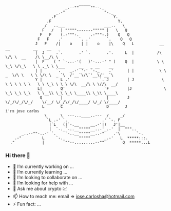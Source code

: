                                     _____
                              _.--""     ""--._                                                       
                          _.-"                 "-._                                                   
                        .F                         Y.                                                 
                      .F                             Y.                                               
                     /   ..___                 ___..   \                                              
                    F   /   | """""-------""""" |   \   Q                                             
                   F   F    (.-"""-.     .-"""-.)    Q   Q                                            
                  F   F    .'       `. .'       `.    Q   Q                                                          
                 J   F    /|    o    | |    o    |\    Q   L           __  __          __    __                         
                 |  J     .`.       .' `.       .'.     L  |          /\ \/\ \  __    /\ \__/\ \                           
                 |  F    ( " `-...-'(   )'-...-' " )    Q  |          \ \ \_\ \/\_\   \ \ ,_\ \ \___      __   _ __    __   
                 | |      `.    _.-' '-' `-._    .'      | |           \ \  _  \/\ \   \ \ \/\ \  _ `\  /'__`\/\`'__\/'__`\ 
                 Y |        L .'             `. J        | J            \ \ \ \ \ \ \   \ \ \_\ \ \ \ \/\  __/\ \ \//\  __/ 
                  L|        Q'                 `F        |J              \ \_\ \_\ \_\   \ \__\\ \_\ \_\ \____\\ \_\\ \____\
                   Q        |                   |        J                \/_/\/_/\/_/    \/__/ \/_/\/_/\/____/ \/_/ \/____/
                    L       C                   D       J                              𝕚'𝕞 𝕛𝕠𝕤𝕖 𝕔𝕒𝕣𝕝𝕠𝕤
                     \      \  ---...____..---  /     _/
                      `L .-' `.               .' `-. P
                       |`L   (|`-.__     __.-'|)   J'|__
                       |  `-._`-..__"""""__..-'_.-'  |  """..
           _..--""-..-' `.    `-..__"""""__..-"    .'\       `-.
        .-"         L     `-._      """""      _.-'   L  *****:::.
      ."            |         ""--.........--""        Q  *****...L

### Hi there 👋

- 🔭 I’m currently working on ...
- 🌱 I’m currently learning ...
- 👯 I’m looking to collaborate on ...
- 🤔 I’m looking for help with ...
- 💬 Ask me about crypto 💹
- 📫 How to reach me: email => jose.carlosha@hotmail.com
- ⚡ Fun fact: ...

